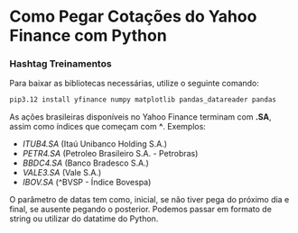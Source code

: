 # Como Pegar Cotações do Yahoo Finance com Python 
### Hashtag Treinamentos

Para baixar as bibliotecas necessárias, utilize o seguinte comando:

```bash
pip3.12 install yfinance numpy matplotlib pandas_datareader pandas
```

As ações brasileiras disponíveis no Yahoo Finance terminam com **.SA**, assim como índices que começam com **^**. Exemplos:
- *ITUB4.SA* (Itaú Unibanco Holding S.A.)
- *PETR4.SA* (Petroleo Brasileiro S.A. - Petrobras)
- *BBDC4.SA* (Banco Bradesco S.A.)
- *VALE3.SA* (Vale S.A.)
- *IBOV.SA* (^BVSP - Índice Bovespa)

O parâmetro de datas tem como, inicial, se não tiver pega do próximo dia e final, se ausente pegando o posterior. Podemos passar em formato de string ou utilizar do datatime do Python.